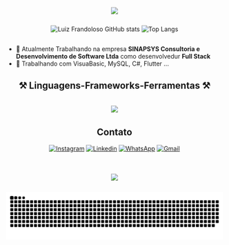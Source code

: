 <h1 align="center">
<img src="https://readme-typing-svg.herokuapp.com/?font=Righteous&size=35&center=true&vCenter=true&width=500&height=70&duration=4000&lines=olá!+👋;+me+chamo+Luiz!;" />
</h1>

<p align="center">
  <img src="https://github-readme-stats.vercel.app/api?username=luizFrandoloso&show_icons=true&theme=dracula" alt="Luiz Frandoloso GitHub stats" />
  <img src="https://github-readme-stats.vercel.app/api/top-langs/?username=luizFrandoloso&theme=dracula" alt="Top Langs" />
</p>

##


  - 🔭 Atualmente Trabalhando na empresa <b>SINAPSYS Consultoria e Desenvolvimento de Software Ltda</b> como desenvolvedur <b>Full Stack</b>
  - 🌱 Trabalhando com VisuaBasic, MySQL, C#, Flutter ...


##

<h2 align="center" >⚒️ <b>Linguagens-Frameworks-Ferramentas</b> ⚒️</h2>
<br>
<div align="center" >
  <img src="https://skillicons.dev/icons?i=html,css,dart,flutter,cs,python,mysql,sqlite,github,git,visualstudio,vscode,postman" />
</div>

## <h2 align ="center"> <b>Contato</b> </h2>
<div align="center">

[![Instagram](https://img.shields.io/badge/Instagram-E4405F?style=for-the-badge&logo=instagram&logoColor=white)](https://instagram.com/luiz_frandoloso)
[![Linkedin](https://img.shields.io/badge/LinkedIn-0077B5?style=for-the-badge&logo=linkedin&logoColor=white)](https://linkedin.com/in/luiz-henrique-vieira-frandoloso)
[![WhatsApp](https://img.shields.io/badge/WhatsApp-25D366?style=for-the-badge&logo=whatsapp&logoColor=white)](https://wa.me/5554991551596)
[![Gmail](https://img.shields.io/badge/Gmail-D14836?style=for-the-badge&logo=gmail&logoColor=white)](mailto:luiz.frandoloso@gmail.com)

</div>

##

<h1 align="center">
<img src="https://readme-typing-svg.herokuapp.com/?font=Righteous&size=35&center=true&vCenter=true&width=500&height=70&duration=4000&lines=obrigado+pela+atenção!;" />
</h1>

![snake gif](https://github.com/luizFrandoloso/luizFrandoloso/blob/output/github-snake-dark.svg)
